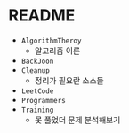 # README
- `AlgorithmTheroy`
  - 알고리즘 이론
- `BackJoon`
- `Cleanup`
  - 정리가 필요란 소스들
- `LeetCode`
- `Programmers`
- `Training`
  - 못 풀었더 문제 분석해보기
